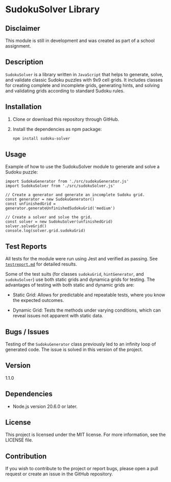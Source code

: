
# SudokuSolver Library

## Disclaimer

This module is still in development and was created as part of a school assignment.

## Description

`SudokuSolver` is a library written in `JavaScript` that helps to generate, solve, and validate classic Sudoku puzzles with 9x9 cell grids. It includes classes for creating complete and incomplete grids, generating hints, and solving and validating grids according to standard Sudoku rules.

## Installation

1. Clone or download this repository through GitHub.
2. Install the dependencies as npm package:

   ```bash
   npm install sudoku-solver
   ```

## Usage

Example of how to use the SudokuSolver module to generate and solve a Sudoku puzzle:

    import SudokuGenerator from './src/sudokuGenerator.js'
    import SudokuSolver from './src/sudokuSolver.js'

    // Create a generator and generate an incomplete Sudoku grid.
    const generator = new SudokuGenerator()
    const unfinishedGrid = generator.generateUnfinishedSudokuGrid('medium')

    // Create a solver and solve the grid.
    const solver = new SudokuSolver(unfinishedGrid)
    solver.solveGrid()
    console.log(solver.grid.sudokuGrid)
    
## Test Reports

All tests for the module were run using Jest and verified as passing. See [`testreport.md`](testreport.md) for detailed results.

Some of the test suits (for classes `sudokuGrid`, `hintGenerator`, and `sudokuSolver`) use both static grids and dynamica grids for testing. The advantages of testing with both static and dynamic grids are:

- Static Grid: Allows for predictable and repeatable tests, where you know the expected outcomes.

- Dynamic Grid: Tests the methods under varying conditions, which can reveal issues not apparent with static data.

## Bugs / Issues

Testing of the `SudokuGenerator` class previously led to an infinity loop of generated code. The issue is solved in this version of the project.

## Version

1.1.0

## Dependencies

- Node.js version 20.6.0 or later.

## License

This project is licensed under the MIT license. For more information, see the LICENSE file.

## Contribution

If you wish to contribute to the project or report bugs, please open a pull request or create an issue in the GitHub repository.
